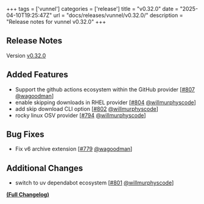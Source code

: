 +++
tags = ['vunnel']
categories = ['release']
title = "v0.32.0"
date = "2025-04-10T19:25:47Z"
url = "docs/releases/vunnel/v0.32.0/"
description = "Release notes for vunnel v0.32.0"
+++

## Release Notes

Version [v0.32.0](https://github.com/anchore/vunnel/releases/tag/v0.32.0)

## Added Features

- Support the github actions ecosystem within the GitHub provider [[#807](https://github.com/anchore/vunnel/pull/807) [@wagoodman](https://github.com/wagoodman)]
- enable skipping downloads in RHEL provider [[#804](https://github.com/anchore/vunnel/pull/804) [@willmurphyscode](https://github.com/willmurphyscode)]
- add skip download CLI option [[#802](https://github.com/anchore/vunnel/pull/802) [@willmurphyscode](https://github.com/willmurphyscode)]
- rocky linux OSV provider [[#794](https://github.com/anchore/vunnel/pull/794) [@willmurphyscode](https://github.com/willmurphyscode)]

## Bug Fixes

- Fix v6 archive extension [[#779](https://github.com/anchore/vunnel/pull/779) [@wagoodman](https://github.com/wagoodman)]

## Additional Changes

- switch to uv dependabot ecosystem [[#801](https://github.com/anchore/vunnel/pull/801) [@willmurphyscode](https://github.com/willmurphyscode)]

**[(Full Changelog)](https://github.com/anchore/vunnel/compare/v0.31.0...v0.32.0)**
